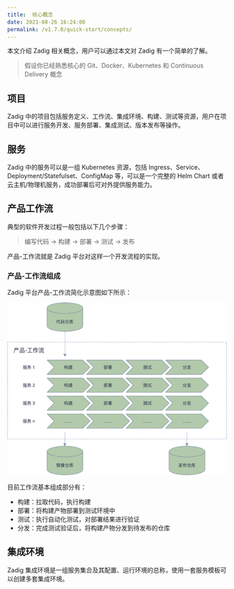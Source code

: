 ```yaml
---
title:  核心概念
date: 2021-08-26 16:24:00
permalink: /v1.7.0/quick-start/concepts/
---
```

本文介绍 Zadig 相关概念，用户可以通过本文对 Zadig 有一个简单的了解。

> 假设你已经熟悉核心的 Git、Docker、Kubernetes 和 Continuous Delivery 概念

## 项目

Zadig 中的项目包括服务定义、工作流、集成环境、构建、测试等资源，用户在项目中可以进行服务开发、服务部署、集成测试、版本发布等操作。
## 服务

Zadig 中的服务可以是一组 Kubernetes 资源，包括 Ingress、Service、Deployment/Statefulset、ConfigMap 等，可以是一个完整的 Helm Chart 或者云主机/物理机服务，成功部署后可对外提供服务能力。
## 产品工作流
典型的软件开发过程一般包括以下几个步骤：

> 编写代码 -> 构建 -> 部署 -> 测试 -> 发布


产品-工作流就是 Zadig 平台对这样一个开发流程的实现。

### 产品-工作流组成

Zadig 平台产品-工作流简化示意图如下所示：

![工作流基本流程](./_images/workflow_basic.png '工作流基本流程')

目前工作流基本组成部分有：

- 构建：拉取代码，执行构建
- 部署：将构建产物部署到测试环境中
- 测试：执行自动化测试，对部署结果进行验证
- 分发：完成测试验证后，将构建产物分发到待发布的仓库

## 集成环境

Zadig 集成环境是一组服务集合及其配置、运行环境的总称，使用一套服务模板可以创建多套集成环境。
